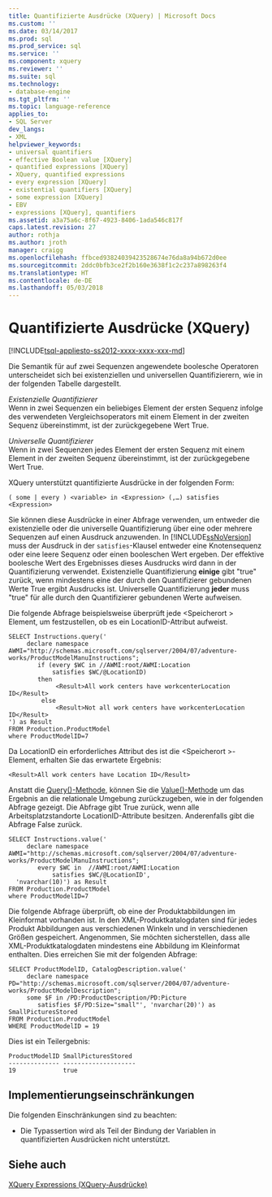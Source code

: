 ```yaml
---
title: Quantifizierte Ausdrücke (XQuery) | Microsoft Docs
ms.custom: ''
ms.date: 03/14/2017
ms.prod: sql
ms.prod_service: sql
ms.service: ''
ms.component: xquery
ms.reviewer: ''
ms.suite: sql
ms.technology:
- database-engine
ms.tgt_pltfrm: ''
ms.topic: language-reference
applies_to:
- SQL Server
dev_langs:
- XML
helpviewer_keywords:
- universal quantifiers
- effective Boolean value [XQuery]
- quantified expressions [XQuery]
- XQuery, quantified expressions
- every expression [XQuery]
- existential quantifiers [XQuery]
- some expression [XQuery]
- EBV
- expressions [XQuery], quantifiers
ms.assetid: a3a75a6c-8f67-4923-8406-1ada546c817f
caps.latest.revision: 27
author: rothja
ms.author: jroth
manager: craigg
ms.openlocfilehash: ffbced93824039423528674e76da8a94b672d0ee
ms.sourcegitcommit: 2ddc0bfb3ce2f2b160e3638f1c2c237a898263f4
ms.translationtype: HT
ms.contentlocale: de-DE
ms.lasthandoff: 05/03/2018
---
```

# <a name="quantified-expressions-xquery"></a>Quantifizierte Ausdrücke (XQuery)
[!INCLUDE[tsql-appliesto-ss2012-xxxx-xxxx-xxx-md](../includes/tsql-appliesto-ss2012-xxxx-xxxx-xxx-md.md)]

  Die Semantik für auf zwei Sequenzen angewendete boolesche Operatoren unterscheidet sich bei existenziellen und universellen Quantifizierern, wie in der folgenden Tabelle dargestellt.  
  
 *Existenzielle Quantifizierer*  
 Wenn in zwei Sequenzen ein beliebiges Element der ersten Sequenz infolge des verwendeten Vergleichsoperators mit einem Element in der zweiten Sequenz übereinstimmt, ist der zurückgegebene Wert True.  
  
 *Universelle Quantifizierer*  
 Wenn in zwei Sequenzen jedes Element der ersten Sequenz mit einem Element in der zweiten Sequenz übereinstimmt, ist der zurückgegebene Wert True.  
  
 XQuery unterstützt quantifizierte Ausdrücke in der folgenden Form:  
  
```  
( some | every ) <variable> in <Expression> (,…) satisfies <Expression>  
```  
  
 Sie können diese Ausdrücke in einer Abfrage verwenden, um entweder die existenzielle oder die universelle Quantifizierung über eine oder mehrere Sequenzen auf einen Ausdruck anzuwenden. In [!INCLUDE[ssNoVersion](../includes/ssnoversion-md.md)] muss der Ausdruck in der `satisfies`-Klausel entweder eine Knotensequenz oder eine leere Sequenz oder einen booleschen Wert ergeben. Der effektive boolesche Wert des Ergebnisses dieses Ausdrucks wird dann in der Quantifizierung verwendet. Existenzielle Quantifizierung **einige** gibt "true" zurück, wenn mindestens eine der durch den Quantifizierer gebundenen Werte True ergibt Ausdrucks ist. Universelle Quantifizierung **jeder** muss "true" für alle durch den Quantifizierer gebundenen Werte aufweisen.  
  
 Die folgende Abfrage beispielsweise überprüft jede \<Speicherort > Element, um festzustellen, ob es ein LocationID-Attribut aufweist.  
  
```  
SELECT Instructions.query('  
     declare namespace AWMI="http://schemas.microsoft.com/sqlserver/2004/07/adventure-works/ProductModelManuInstructions";  
        if (every $WC in //AWMI:root/AWMI:Location   
            satisfies $WC/@LocationID)  
        then  
             <Result>All work centers have workcenterLocation ID</Result>  
         else  
             <Result>Not all work centers have workcenterLocation ID</Result>  
') as Result  
FROM Production.ProductModel  
where ProductModelID=7  
```  
  
 Da LocationID ein erforderliches Attribut des ist die \<Speicherort >-Element, erhalten Sie das erwartete Ergebnis:  
  
```  
<Result>All work centers have Location ID</Result>   
```  
  
 Anstatt die [Query()-Methode](../t-sql/xml/query-method-xml-data-type.md), können Sie die [Value()-Methode](../t-sql/xml/value-method-xml-data-type.md) um das Ergebnis an die relationale Umgebung zurückzugeben, wie in der folgenden Abfrage gezeigt. Die Abfrage gibt True zurück, wenn alle Arbeitsplatzstandorte LocationID-Attribute besitzen. Anderenfalls gibt die Abfrage False zurück.  
  
```  
SELECT Instructions.value('  
     declare namespace AWMI="http://schemas.microsoft.com/sqlserver/2004/07/adventure-works/ProductModelManuInstructions";  
        every $WC in  //AWMI:root/AWMI:Location   
            satisfies $WC/@LocationID',   
  'nvarchar(10)') as Result  
FROM Production.ProductModel  
where ProductModelID=7  
```  
  
 Die folgende Abfrage überprüft, ob eine der Produktabbildungen im Kleinformat vorhanden ist. In den XML-Produktkatalogdaten sind für jedes Produkt Abbildungen aus verschiedenen Winkeln und in verschiedenen Größen gespeichert. Angenommen, Sie möchten sicherstellen, dass alle XML-Produktkatalogdaten mindestens eine Abbildung im Kleinformat enthalten. Dies erreichen Sie mit der folgenden Abfrage:  
  
```  
SELECT ProductModelID, CatalogDescription.value('  
     declare namespace PD="http://schemas.microsoft.com/sqlserver/2004/07/adventure-works/ProductModelDescription";  
     some $F in /PD:ProductDescription/PD:Picture  
        satisfies $F/PD:Size="small"', 'nvarchar(20)') as SmallPicturesStored  
FROM Production.ProductModel  
WHERE ProductModelID = 19  
```  
  
 Dies ist ein Teilergebnis:  
  
```  
ProductModelID SmallPicturesStored   
-------------- --------------------  
19             true        
```  
  
## <a name="implementation-limitations"></a>Implementierungseinschränkungen  
 Die folgenden Einschränkungen sind zu beachten:  
  
-   Die Typassertion wird als Teil der Bindung der Variablen in quantifizierten Ausdrücken nicht unterstützt.  
  
## <a name="see-also"></a>Siehe auch  
 [XQuery Expressions (XQuery-Ausdrücke)](../xquery/xquery-expressions.md)  
  
  
